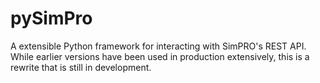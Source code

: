 # pySimPro
A extensible Python framework for interacting with SimPRO's REST API. While earlier versions have been used in production extensively, this is a rewrite that is still in development.
